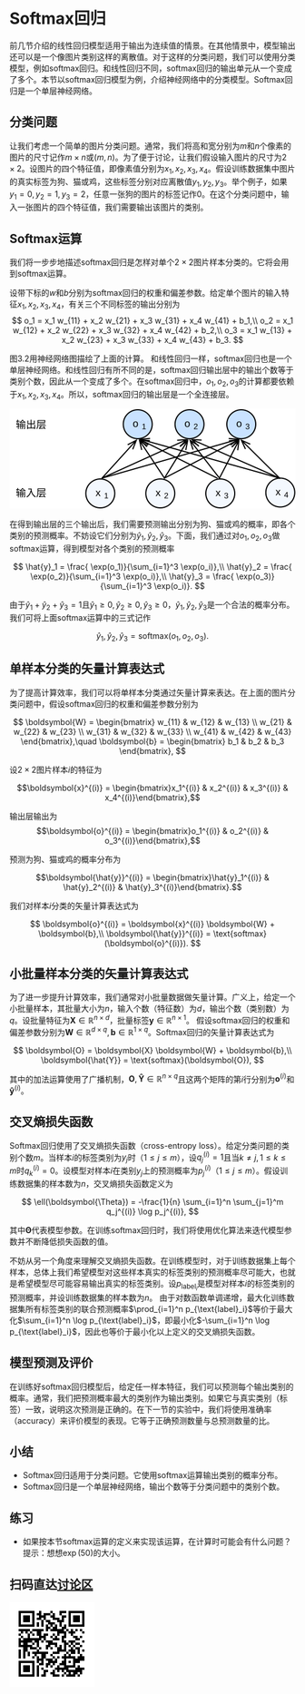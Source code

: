 # Softmax回归

前几节介绍的线性回归模型适用于输出为连续值的情景。在其他情景中，模型输出还可以是一个像图片类别这样的离散值。对于这样的分类问题，我们可以使用分类模型，例如softmax回归。和线性回归不同，softmax回归的输出单元从一个变成了多个。本节以softmax回归模型为例，介绍神经网络中的分类模型。Softmax回归是一个单层神经网络。


## 分类问题

让我们考虑一个简单的图片分类问题。通常，我们将高和宽分别为$m$和$n$个像素的图片的尺寸记作$m \times n$或$(m, n)$。为了便于讨论，让我们假设输入图片的尺寸为$2 \times 2$。设图片的四个特征值，即像素值分别为$x_1, x_2, x_3, x_4$。假设训练数据集中图片的真实标签为狗、猫或鸡，这些标签分别对应离散值$y_1, y_2, y_3$。举个例子，如果$y_1=0, y_2=1, y_3=2$，任意一张狗的图片的标签记作0。在这个分类问题中，输入一张图片的四个特征值，我们需要输出该图片的类别。



## Softmax运算

我们将一步步地描述softmax回归是怎样对单个$2 \times 2$图片样本分类的。它将会用到softmax运算。

设带下标的$w$和$b$分别为softmax回归的权重和偏差参数。给定单个图片的输入特征$x_1, x_2, x_3, x_4$，有关三个不同标签的输出分别为
$$
o_1 = x_1 w_{11} + x_2 w_{21} + x_3 w_{31} + x_4 w_{41} + b_1,\\
o_2 = x_1 w_{12} + x_2 w_{22} + x_3 w_{32} + x_4 w_{42} + b_2,\\
o_3 = x_1 w_{13} + x_2 w_{23} + x_3 w_{33} + x_4 w_{43} + b_3.
$$

图3.2用神经网络图描绘了上面的计算。
和线性回归一样，softmax回归也是一个单层神经网络。和线性回归有所不同的是，softmax回归输出层中的输出个数等于类别个数，因此从一个变成了多个。在softmax回归中，$o_1, o_2, o_3$的计算都要依赖于$x_1, x_2, x_3, x_4$。所以，softmax回归的输出层是一个全连接层。

![Softmax回归是一个单层神经网络。](../img/softmaxreg.svg)

在得到输出层的三个输出后，我们需要预测输出分别为狗、猫或鸡的概率，即各个类别的预测概率。不妨设它们分别为$\hat{y}_1, \hat{y}_2, \hat{y}_3$。下面，我们通过对$o_1, o_2, o_3$做softmax运算，得到模型对各个类别的预测概率

$$
\hat{y}_1 = \frac{ \exp(o_1)}{\sum_{i=1}^3 \exp(o_i)},\\
\hat{y}_2 = \frac{ \exp(o_2)}{\sum_{i=1}^3 \exp(o_i)},\\
\hat{y}_3 = \frac{ \exp(o_3)}{\sum_{i=1}^3 \exp(o_i)}.
$$

由于$\hat{y}_1 + \hat{y}_2 + \hat{y}_3 = 1$且$\hat{y}_1 \geq 0, \hat{y}_2 \geq 0, \hat{y}_3 \geq 0$，$\hat{y}_1, \hat{y}_2, \hat{y}_3$是一个合法的概率分布。我们可将上面softmax运算中的三式记作

$$\hat{y}_1, \hat{y}_2, \hat{y}_3 = \text{softmax}(o_1, o_2, o_3).$$



## 单样本分类的矢量计算表达式

为了提高计算效率，我们可以将单样本分类通过矢量计算来表达。在上面的图片分类问题中，假设softmax回归的权重和偏差参数分别为

$$
\boldsymbol{W} = 
\begin{bmatrix}
    w_{11} & w_{12} & w_{13} \\
    w_{21} & w_{22} & w_{23} \\
    w_{31} & w_{32} & w_{33} \\
    w_{41} & w_{42} & w_{43}
\end{bmatrix},\quad
\boldsymbol{b} = 
\begin{bmatrix}
    b_1 & b_2 & b_3
\end{bmatrix},
$$




设$2 \times 2$图片样本$i$的特征为

$$\boldsymbol{x}^{(i)} = \begin{bmatrix}x_1^{(i)} & x_2^{(i)} & x_3^{(i)} & x_4^{(i)}\end{bmatrix},$$

输出层输出为
$$\boldsymbol{o}^{(i)} = \begin{bmatrix}o_1^{(i)} & o_2^{(i)} & o_3^{(i)}\end{bmatrix},$$

预测为狗、猫或鸡的概率分布为

$$\boldsymbol{\hat{y}}^{(i)} = \begin{bmatrix}\hat{y}_1^{(i)} & \hat{y}_2^{(i)} & \hat{y}_3^{(i)}\end{bmatrix}.$$


我们对样本$i$分类的矢量计算表达式为

$$
\boldsymbol{o}^{(i)} = \boldsymbol{x}^{(i)} \boldsymbol{W} + \boldsymbol{b},\\
\boldsymbol{\hat{y}}^{(i)} = \text{softmax}(\boldsymbol{o}^{(i)}).
$$


## 小批量样本分类的矢量计算表达式


为了进一步提升计算效率，我们通常对小批量数据做矢量计算。广义上，给定一个小批量样本，其批量大小为$n$，输入个数（特征数）为$d$，输出个数（类别数）为$q$。设批量特征为$\boldsymbol{X} \in \mathbb{R}^{n \times d}$，批量标签$\boldsymbol{y} \in \mathbb{R}^{n \times 1}$。
假设softmax回归的权重和偏差参数分别为$\boldsymbol{W} \in \mathbb{R}^{d \times q}, \boldsymbol{b} \in \mathbb{R}^{1 \times q}$。Softmax回归的矢量计算表达式为

$$
\boldsymbol{O} = \boldsymbol{X} \boldsymbol{W} + \boldsymbol{b},\\
\boldsymbol{\hat{Y}} = \text{softmax}(\boldsymbol{O}),
$$

其中的加法运算使用了广播机制，$\boldsymbol{O}, \boldsymbol{\hat{Y}} \in \mathbb{R}^{n \times q}$且这两个矩阵的第$i$行分别为$\boldsymbol{o}^{(i)}$和$\boldsymbol{\hat{y}}^{(i)}$。


## 交叉熵损失函数

Softmax回归使用了交叉熵损失函数（cross-entropy loss）。给定分类问题的类别个数$m$。当样本$i$的标签类别为$y_j$时（$1 \leq j \leq m$），设$q_j^{(i)}=1$且当$k \neq j, 1 \leq k \leq m$时$q_k^{(i)}=0$。设模型对样本$i$在类别$y_j$上的预测概率为$p_j^{(i)}$（$1 \leq j \leq m$）。假设训练数据集的样本数为$n$，交叉熵损失函数定义为

$$
\ell(\boldsymbol{\Theta}) = -\frac{1}{n} \sum_{i=1}^n \sum_{j=1}^m  q_j^{(i)} \log p_j^{(i)},
$$

其中$\boldsymbol{\Theta}$代表模型参数。在训练softmax回归时，我们将使用优化算法来迭代模型参数并不断降低损失函数的值。

不妨从另一个角度来理解交叉熵损失函数。在训练模型时，对于训练数据集上每个样本，总体上我们希望模型对这些样本真实的标签类别的预测概率尽可能大，也就是希望模型尽可能容易输出真实的标签类别。设$p_{\text{label}_i}$是模型对样本$i$的标签类别的预测概率，并设训练数据集的样本数为$n$。
由于对数函数单调递增，最大化训练数据集所有标签类别的联合预测概率$\prod_{i=1}^n p_{\text{label}_i}$等价于最大化$\sum_{i=1}^n \log p_{\text{label}_i}$，即最小化$-\sum_{i=1}^n \log p_{\text{label}_i}$，因此也等价于最小化以上定义的交叉熵损失函数。



## 模型预测及评价

在训练好softmax回归模型后，给定任一样本特征，我们可以预测每个输出类别的概率。通常，我们把预测概率最大的类别作为输出类别。如果它与真实类别（标签）一致，说明这次预测是正确的。在下一节的实验中，我们将使用准确率（accuracy）来评价模型的表现。它等于正确预测数量与总预测数量的比。

## 小结

* Softmax回归适用于分类问题。它使用softmax运算输出类别的概率分布。
* Softmax回归是一个单层神经网络，输出个数等于分类问题中的类别个数。


## 练习

* 如果按本节softmax运算的定义来实现该运算，在计算时可能会有什么问题？提示：想想$\exp(50)$的大小。


## 扫码直达[讨论区](https://discuss.gluon.ai/t/topic/6403)

![](../img/qr_softmax-regression.svg)
